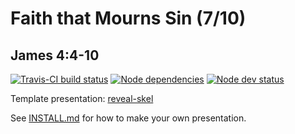 # Faith that Mourns Sin (7/10)
## James 4:4-10

[![Travis-CI build status](https://api.travis-ci.org/sermons/faith-mourns.svg)](https://travis-ci.org/github/sermons/faith-mourns)
[![Node dependencies](https://david-dm.org/sermons/faith-mourns.svg)](https://david-dm.org/sermons/faith-mourns)
[![Node dev status](https://david-dm.org/sermons/faith-mourns/dev-status.svg)](https://david-dm.org/sermons/faith-mourns?type=dev)

Template presentation: [reveal-skel](https://github.com/sermons/reveal-skel)

See [INSTALL.md](INSTALL.md)
for how to make your own presentation.
